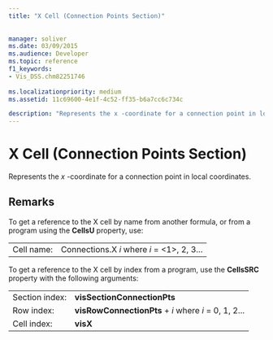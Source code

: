 ```yaml
---
title: "X Cell (Connection Points Section)"
 
 
manager: soliver
ms.date: 03/09/2015
ms.audience: Developer
ms.topic: reference
f1_keywords:
- Vis_DSS.chm82251746
 
ms.localizationpriority: medium
ms.assetid: 11c69600-4e1f-4c52-ff35-b6a7cc6c734c

description: "Represents the x -coordinate for a connection point in local coordinates."
---
```


# X Cell (Connection Points Section)

Represents the  *x*  -coordinate for a connection point in local coordinates. 
  
## Remarks

To get a reference to the X cell by name from another formula, or from a program using the **CellsU** property, use: 
  
|||
|:-----|:-----|
| Cell name:  <br/> | Connections.X  *i*            where  *i*  = <1>, 2, 3...  <br/> |
   
To get a reference to the X cell by index from a program, use the **CellsSRC** property with the following arguments: 
  
|||
|:-----|:-----|
| Section index:  <br/> |**visSectionConnectionPts** <br/> |
| Row index:  <br/> |**visRowConnectionPts** +  *i*            where  *i*  = 0, 1, 2...  <br/> |
| Cell index:  <br/> |**visX** <br/> |
   

